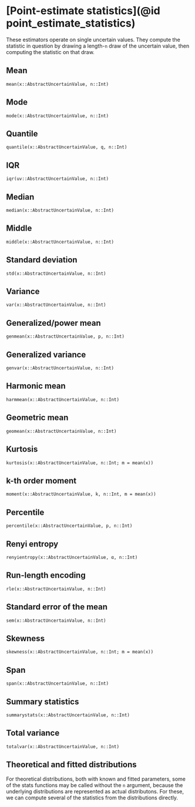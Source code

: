 # [Point-estimate statistics](@id point_estimate_statistics)

These estimators operate on single uncertain values. They compute the statistic in question by drawing a
length-`n` draw of the uncertain value, then computing the statistic on that draw.

## Mean

```@docs
mean(x::AbstractUncertainValue, n::Int)
```

## Mode

```@docs
mode(x::AbstractUncertainValue, n::Int)
```

## Quantile

```@docs
quantile(x::AbstractUncertainValue, q, n::Int)
```

## IQR

```@docs
iqr(uv::AbstractUncertainValue, n::Int)
```

## Median

```@docs
median(x::AbstractUncertainValue, n::Int)
```

## Middle

```@docs
middle(x::AbstractUncertainValue, n::Int)
```

## Standard deviation

```@docs
std(x::AbstractUncertainValue, n::Int)
```

## Variance

```@docs
var(x::AbstractUncertainValue, n::Int)
```

## Generalized/power mean

```@docs
genmean(x::AbstractUncertainValue, p, n::Int)
```

## Generalized variance

```@docs
genvar(x::AbstractUncertainValue, n::Int)
```

## Harmonic mean

```@docs
harmmean(x::AbstractUncertainValue, n::Int)
```

## Geometric mean

```@docs
geomean(x::AbstractUncertainValue, n::Int)
```

## Kurtosis

```@docs
kurtosis(x::AbstractUncertainValue, n::Int; m = mean(x))
```

## k-th order moment

```@docs
moment(x::AbstractUncertainValue, k, n::Int, m = mean(x))
```

## Percentile

```@docs
percentile(x::AbstractUncertainValue, p, n::Int)
```

## Renyi entropy

```@docs
renyientropy(x::AbstractUncertainValue, α, n::Int)
```

## Run-length encoding

```@docs
rle(x::AbstractUncertainValue, n::Int)
```

## Standard error of the mean

```@docs
sem(x::AbstractUncertainValue, n::Int)
```

## Skewness

```@docs
skewness(x::AbstractUncertainValue, n::Int; m = mean(x))
```

## Span

```@docs
span(x::AbstractUncertainValue, n::Int)
```

## Summary statistics

```@docs
summarystats(x::AbstractUncertainValue, n::Int)
```

## Total variance

```@docs
totalvar(x::AbstractUncertainValue, n::Int)
```

## Theoretical and fitted distributions

For theoretical distributions, both with known and fitted parameters, some of 
the stats functions may be called without the `n` argument, because the underlying
distributions are represented as actual distributons. For these, we can compute
several of the statistics from the distributions directly.
